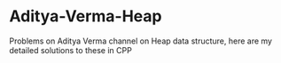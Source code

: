 # Aditya-Verma-Heap
Problems on Aditya Verma channel on Heap data structure, here are my detailed solutions to these in CPP
